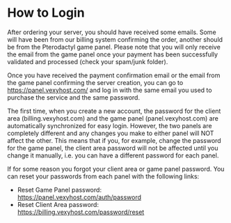 # How to Login

After ordering your server, you should have received some emails. Some will have been from our billing system confirming the order, another should be from the Pterodactyl game panel. Please note that you will only receive the email from the game panel once your payment has been successfully validated and processed (check your spam/junk folder).

Once you have received the payment confirmation email or the email from the game panel confirming the server creation, you can go to https://panel.vexyhost.com/ and log in with the same email you used to purchase the service and the same password.

The first time, when you create a new account, the password for the client area (billing.vexyhost.com) and the game panel (panel.vexyhost.com) are automatically synchronized for easy login. However, the two panels are completely different and any changes you make to either panel will NOT affect the other. This means that if you, for example, change the password for the game panel, the client area password will not be affected until you change it manually, i.e. you can have a different password for each panel.

If for some reason you forgot your client area or game panel password. You can reset your passwords from each panel with the following links:

- Reset Game Panel password: https://panel.vexyhost.com/auth/password
- Reset Client Area password: https://billing.vexyhost.com/password/reset